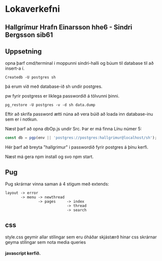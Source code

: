 # Lokaverkefni


## Hallgrímur Hrafn Einarsson hhe6 - Sindri Bergsson sib61

## Uppsetning
opna þarf cmd/terminal i moppunni sindri-halli og búum til database til að insert-a í.

```
Createdb -U postgres sh
```
þá erum við með database-ið sh undir postgres.

pw fyrir postgress er liklega passwordið á tölvunni þinni.

```
pg_restore -U postgres -v -d sh data.dump
```
Eftir að skrifa password ætti núna að vera búið að loada inn database-inu sem er i notkun.

Næst þarf að opna dbOp.js undir Src. Þar er má finna Línu númer 5:
```javascript
const db = pgp(env || 'postgres://postgres:hallgrimur@localhost/sh');
```
Hér þarf að breyta "hallgrimur" i passwordið fyrir postgres á þínu kerfi.

Næst má gera npm install og svo npm start.

## Pug
Pug skrárnar vinna saman á 4 stigum með extends:
```
layout -> error
       -> menu -> newthread
               -> pages     -> index
                            -> thread
                            -> search
```

## css
style.css geymir allar stílingar sem eru óháðar skjástærð
hinar css skrárnar geyma stílingar sem nota media queries

#### javascript kerfið.
